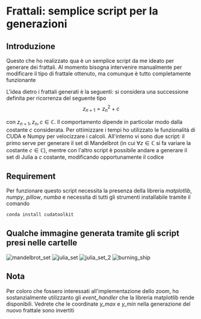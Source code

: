 # Frattali: semplice script per la generazioni

## Introduzione
Questo che ho realizzato qua è un semplice script da me ideato per generare dei frattali. Al momento bisogna intervenire manualmente per modificare il tipo di frattale ottenuto, ma comunque è tutto completamente funzionante

L'idea dietro i frattali generati è la seguenti: si considera una successione definita per ricorrenza del seguente tipo
$$z_{n+1} = z_n^2 + c$$

con $z_{n+1}, z_n, c \in \mathbb{C}$. Il comportamento dipende in particolar modo dalla costante $c$ considerata.
Per ottimizzare i tempi ho utilizzato le funzionalità di CUDA e Numpy per velocizzare i calcoli.
All'interno vi sono due script: il primo serve per generare il set di Mandelbrot (in cui $\forall z \in \mathbb{C}$ si fa variare la costante $c \in \mathbb{C}$), mentre con l'altro script è possibile andare a generare il set di Julia a $c$ costante, modificando opportunamente il codice

## Requirement
Per funzionare questo script necessita la presenza della libreria _matplotlib_, _numpy_, _pillow_, _numba_ e necessita di tutti gli strumenti installabile tramite il comando
```bash
conda install cudatoolkit
```
## Qualche immagine generata tramite gli script presi nelle cartelle
![mandelbrot_set](https://github.com/Fr4nci/frattali/blob/main/Immagini%20varie%20generate/mandelbrot_set.png)
![julia_set](https://github.com/Fr4nci/frattali/blob/main/Immagini%20varie%20generate/julia_set.png)
![julia_set_2](https://github.com/Fr4nci/frattali/blob/main/Immagini%20varie%20generate/julia_colored.png)
![burning_ship](https://github.com/Fr4nci/frattali/blob/main/Immagini%20varie%20generate/immagine_zoom_burning_ship.png)

## Nota
Per coloro che fossero interessati all'implementazione dello zoom, ho sostanzialmente utilizzanto gli _event_handler_ che la libreria matplotlib rende disponibili. Vedrete che le coordinate _y_max_ e _y_min_ nella generazione del nuovo frattale sono invertiti 
